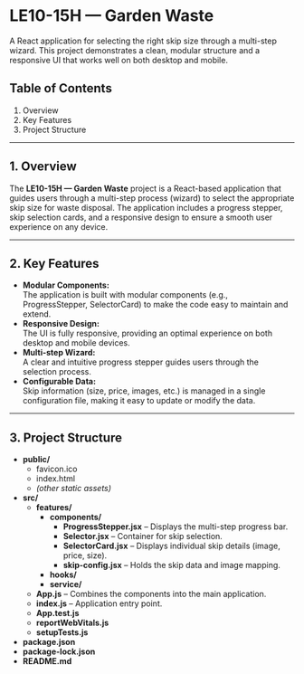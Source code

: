 # LE10-15H — Garden Waste

A React application for selecting the right skip size through a multi-step wizard. This project demonstrates a clean, modular structure and a responsive UI that works well on both desktop and mobile.

## Table of Contents
1. Overview
2. Key Features
3. Project Structure

---

## 1. Overview
The **LE10-15H — Garden Waste** project is a React-based application that guides users through a multi-step process (wizard) to select the appropriate skip size for waste disposal. The application includes a progress stepper, skip selection cards, and a responsive design to ensure a smooth user experience on any device.

---

## 2. Key Features
- **Modular Components:**  
  The application is built with modular components (e.g., ProgressStepper, SelectorCard) to make the code easy to maintain and extend.
- **Responsive Design:**  
  The UI is fully responsive, providing an optimal experience on both desktop and mobile devices.
- **Multi-step Wizard:**  
  A clear and intuitive progress stepper guides users through the selection process.
- **Configurable Data:**  
  Skip information (size, price, images, etc.) is managed in a single configuration file, making it easy to update or modify the data.

---

## 3. Project Structure
- **public/**
  - favicon.ico
  - index.html
  - *(other static assets)*
- **src/**
  - **features/**
    - **components/**
      - **ProgressStepper.jsx** – Displays the multi-step progress bar.
      - **Selector.jsx** – Container for skip selection.
      - **SelectorCard.jsx** – Displays individual skip details (image, price, size).
      - **skip-config.jsx** – Holds the skip data and image mapping.
    - **hooks/**
    - **service/**
  - **App.js** – Combines the components into the main application.
  - **index.js** – Application entry point.
  - **App.test.js**
  - **reportWebVitals.js**
  - **setupTests.js**
- **package.json**
- **package-lock.json**
- **README.md**



